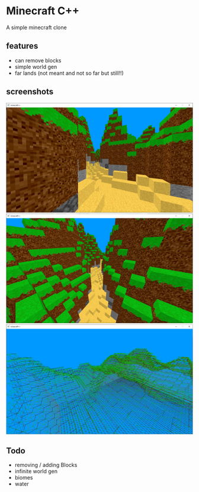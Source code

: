 # Minecraft C++
A simple minecraft clone

## features
- can remove blocks
- simple world gen
- far lands (not meant and not so far but still!!)

## screenshots

![screenshot1](screenshots/screenshot1.jpg "screenshot1")
![screenshot2](screenshots/screenshot2.jpg "screenshot1")
![screenshot3](screenshots/screenshot3.jpg "screenshot1")

## Todo

- removing / adding Blocks
- infinite world gen
- biomes
- water

